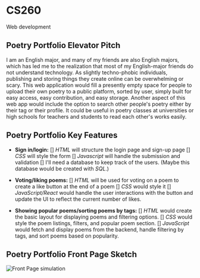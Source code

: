 # CS260
Web development

## Poetry Portfolio Elevator Pitch

I am an English major, and many of my friends are also English majors, which has led me to the realization that most of my English-major friends do not understand technology. As slightly techno-phobic individuals, publishing and storing things they create online can be overwhelming or scary. This web application would fill a presently empty space for people to upload their own poetry to a public platform, sorted by user, simply built for easy access, easy contribution, and easy storage. Another aspect of this web app would include the option to search other people's poetry either by their tag or their profile. It could be useful in poetry classes at universities or high schools for teachers and students to read each other's works easily. 

## Poetry Portfolio Key Features

- **Sign in/login:** 
[] *HTML* will structure the login page and sign-up page 
[] *CSS* will style the form
[] *Javascript* will handle the submission and validation
[] I'll need a database to keep track of the users. (Maybe this database would be created with *SQL*.)

- **Voting/liking poems:** 
[] *HTML* will be used for voting on a poem to create a like button at the end of a poem
[] *CSS* would style it 
[] *JavaScript/React* would handle the user interactions with the button and update the UI to reflect the current number of likes. 

- **Showing popular poems/sorting poems by tags:** 
[] *HTML* would create the basic layout for displaying poems and filtering options. 
[] *CSS* would style the poem listings, filters, and popular poem section. 
[] *JavaScript* would fetch and display poems from the backend, handle filtering by tags, and sort poems based on popularity. 

## Poetry Portfolio Front Page Sketch
![Front Page simulation](https://ninjamock.com/Designer/Workplace/198500152/Page1)

